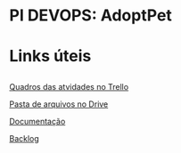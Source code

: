 # PI DEVOPS: AdoptPet <h1>

# Links úteis <h2>

[Quadros das atvidades no Trello]([[https://trello.com/c/lxPaSVNX/1-documenta%C3%A7%C3%A3o](https://trello.com/invite/b/ffWOn5Vm/ATTIf4a743b256672ec11d9afcef14fa6588ED0B0001/pi-adoptpet)](https://trello.com/invite/b/ffWOn5Vm/ATTIf4a743b256672ec11d9afcef14fa6588ED0B0001/pi-adoptpet))

[Pasta de arquivos no Drive]([https://drive.google.com/drive/folders/1Abr0c9Uyynpwj6P3RiipxUwwVRmuMPDy](https://drive.google.com/drive/folders/1JZGJ1gA7rp1PMR1pMpqAKl0uswMqMeKX?usp=drive_link))

[Documentação]([https://docs.google.com/document/d/15FYtIashOtWo4Ox1Z2NLVu0KAhjWonLE-BkQuA0Jt4I/edit?usp=sharing](https://docs.google.com/document/d/1UJlHrpfKCRcbPsGQAtmYXyWB9o64vFVRW6Q99d_bTI8/edit?usp=sharing))

[Backlog]([https://docs.google.com/document/d/15GkXD5FE-ZkIk-qnmxSfJkBloKQtZ5bcMbKezhgC-xs/edit?usp=sharing](https://docs.google.com/document/d/15GkXD5FE-ZkIk-qnmxSfJkBloKQtZ5bcMbKezhgC-xs/edit?usp=sharing)https://docs.google.com/document/d/15GkXD5FE-ZkIk-qnmxSfJkBloKQtZ5bcMbKezhgC-xs/edit?usp=sharing)




 
